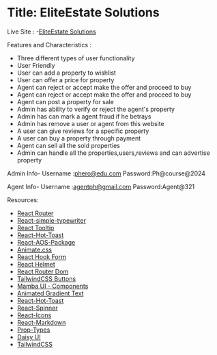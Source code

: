 # Title: EliteEstate Solutions

Live Site : 
-[EliteEstate Solutions](https://eliteestate-solutions.web.app/)

Features and Characteristics :
- Three different types of user functionality
- User Friendly
- User can add a property to wishlist 
- User can offer a price for property
- Agent can  reject or accept make the offer and proceed to buy
- Agent can  reject or accept make the offer and proceed to buy
- Agent can  post a property for sale
- Admin has ability to verify or reject the agent's property
- Admin has can mark a agent fraud if he betrays
- Admin has remove a user or agent from this website
- A user can give reviews for a specific property
- A user can buy a property through payment
- Agent can sell all the sold properties
- Admin can handle all the properties,users,reviews and can advertise property
 
Admin Info-
Username :phero@edu.com
Password:Ph@course@2024

Agent Info-
Username :agentph@gmail.com
Password:Agent@321

Resources:
- [React Router](https://reactrouter.com/en/main)
- [React-simple-typewriter](https://www.npmjs.com/package/react-simple-typewriter)
- [React Tooltip](https://react-tooltip.com/)
- [React-Hot-Toast](https://react-hot-toast.com/)
- [React-AOS-Package](https://michalsnik.github.io/aos/)
- [Animate.css](https://animate.style/)
- [React Hook Form](https://react-hook-form.com/)
- [React Helmet](https://www.npmjs.com/package/react-helmet-async)
- [React Router Dom](https://reactrouter.com/en/main)
- [TailwindCSS Buttons](https://devdojo.com/tailwindcss/buttons)
- [Mamba UI - Components](https://mambaui.com/components)
- [Animated Gradient Text](https://www.andrealves.dev/blog/how-to-make-an-animated-gradient-text-with-tailwindcss/)
- [React-Hot-Toast](https://react-hot-toast.com/)
- [React-Spinner](https://www.npmjs.com/package/react-spinners)
- [React-Icons](https://react-icons.github.io/react-icons/)
- [React-Markdown](https://www.npmjs.com/package/react-markdown)
- [Prop-Types](https://www.npmjs.com/package/prop-types)
- [Daisy UI](https://daisyui.com/)
- [TailwindCSS](https://tailwindcss.com/)